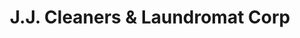 ---
title: "J.J. Cleaners & Laundromat Corp"
url: /new-york/j-j-cleaners-and-laundromat-corp/
shop: laundry
---
